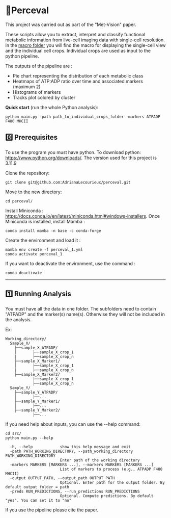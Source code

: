 # 🌈Perceval 

This project was carried out as part of the "Met-Vision" paper. 

These scripts allow you to extract, interpret and classify functional metabolic information from live-cell imaging data with single-cell resolution. 
In the [macro folder](https://github.com/AdrianaBioinfo/perceval/tree/main/macro) you will find the macro for displaying the single-cell view and the individual cell crops.
Individual crops are used as input to the python pipeline.

The outputs of the pipeline are :
- Pie chart representing the distribution of each metabolic class
- Heatmaps of ATP:ADP ratio over time and associated markers (maximum 2)
- Histograms of markers
- Tracks plot colored by cluster

**Quick start** (run the whole Python analysis):
```
python main.py -path path_to_individual_crops_folder -markers ATPADP F480 MHCII
```

## 	:zero: Prerequisites

To use the program you must have python. 
To download python: https://www.python.org/downloads/. The version used for this project is 3.11.9

Clone the repository:

```SHELL
git clone git@github.com:AdrianaLecourieux/perceval.git
```

Move to the new directory:

```SHELL
cd perceval/
```

Install Miniconda :  https://docs.conda.io/en/latest/miniconda.html#windows-installers.
Once Miniconda is installed, install Mamba :

```SHELL
conda install mamba -n base -c conda-forge
```

Create the environment and load it :

```SHELL
mamba env create -f perceval_1.yml
conda activate perceval_1
```
If you want to deactivate the environment, use the command :

```SHELL
conda deactivate
```
-----------------------
## :one: Running Analysis

You must have all the data in one folder. The subfolders need to contain "ATPADP" and the marker(s) name(s). Otherwise they will not be included in the analysis.

Ex: 
```SHELL
Working_directory/
  Sample_X/
    ├──sample_X_ATPADP/
    │       ├──sample_X_crop_1
    |       ├──sample_X_crop_n
    ├──sample_X_Marker1/
    │       ├──sample_X_crop_1
    |       ├──sample_X_crop_n  
    ├──sample_X_Marker2/
            ├──sample_X_crop_1
            ├──sample_X_crop_n
  Sample_Y/
    ├──sample_Y_ATPADP/
    │       ├──...
    ├──sample_Y_Marker1/
    │       ├──... 
    ├──sample_Y_Marker2/
            ├──...

```
If you need help about inputs, you can use the --help command:

```SHELL
cd src/
python main.py --help
```
```
  -h, --help            show this help message and exit
  -path PATH_WORKING_DIRECTORY, --path_working_directory PATH_WORKING_DIRECTORY
                        Enter path of the working directory
  -markers MARKERS [MARKERS ...], --markers MARKERS [MARKERS ...]
                        List of markers to process (e.g., ATPADP F480 MHCII)
  -output OUTPUT_PATH, --output_path OUTPUT_PATH
                        Optional. Enter path for the output folder. By default output folder = path
  -preds RUN_PREDICTIONS, --run_predictions RUN_PREDICTIONS
                        Optional. Compute predictions. By default "yes". You can set it to "no"
```

If you use the pipeline please cite the paper.
